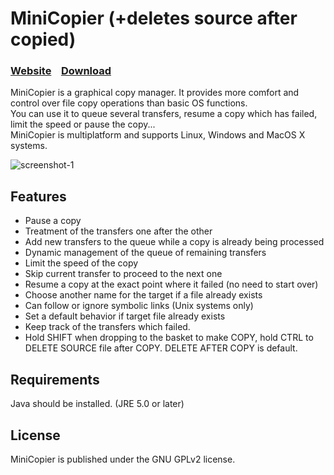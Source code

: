 # MiniCopier (+deletes source after copied)

### [Website](http://www.adriancourreges.com/projects/minicopier/)&nbsp;&nbsp;&nbsp;&nbsp;[Download](http://www.adriancourreges.com/projects/minicopier/#dl-section)&nbsp;&nbsp;&nbsp;&nbsp;

MiniCopier is a graphical copy manager. It provides more comfort and control over file copy operations than basic OS functions.  
You can use it to queue several transfers, resume a copy which has failed, limit the speed or pause the copy...  
MiniCopier is multiplatform and supports Linux, Windows and MacOS X systems.

![screenshot-1](http://www.adriancourreges.com/projects/minicopier/minicopier-0.5-screen2.png)

## Features

* Pause a copy
* Treatment of the transfers one after the other
* Add new transfers to the queue while a copy is already being processed
* Dynamic management of the queue of remaining transfers
* Limit the speed of the copy
* Skip current transfer to proceed to the next one
* Resume a copy at the exact point where it failed (no need to start over)
* Choose another name for the target if a file already exists
* Can follow or ignore symbolic links (Unix systems only)
* Set a default behavior if target file already exists
* Keep track of the transfers which failed.
* Hold SHIFT when dropping to the basket to make COPY, hold CTRL to DELETE SOURCE file after COPY. DELETE AFTER COPY is default.


## Requirements

Java should be installed. (JRE 5.0 or later)

## License

MiniCopier is published under the GNU GPLv2 license. 
